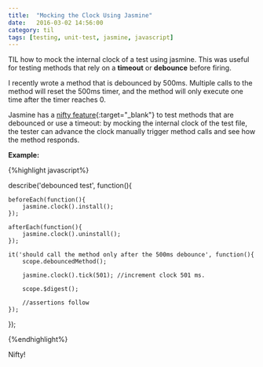 ```yaml
---
title:  "Mocking the Clock Using Jasmine"
date:   2016-03-02 14:56:00
category: til
tags: [testing, unit-test, jasmine, javascript]
---
```


TIL how to mock the internal clock of a test using jasmine. This was useful for testing methods that rely on a __timeout__ or __debounce__ before firing.

I recently wrote a method that is debounced by 500ms. Multiple calls to the method will reset the 500ms timer, and the method will only execute one time after the timer reaches 0.

Jasmine has a [nifty feature][nifty feature]{:target="_blank"} to test methods that are debounced or use a timeout: by mocking the internal clock of the test file, the tester can advance the clock manually trigger method calls and see how the method responds.

__Example:__

{%highlight javascript%}

describe('debounced test', function(){

	beforeEach(function(){
		jasmine.clock().install();
	});

	afterEach(function(){
		jasmine.clock().uninstall();
	});

	it('should call the method only after the 500ms debounce', function(){
		scope.debouncedMethod();

		jasmine.clock().tick(501); //increment clock 501 ms.

		scope.$digest();

		//assertions follow
	});
});

{%endhighlight%}

Nifty!

[nifty feature]: http://jasmine.github.io/2.0/introduction.html#section-Mocking_the_JavaScript_Timeout_Functions
